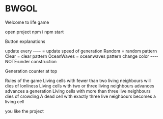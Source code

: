 # BWGOL


Welcome to life game 


open project
npm i
npm start



Button explanations

update every ---- = update speed of generation
Random = random pattern
Clear = clear pattern
OceanWaves =  oceanwaves pattern
change color ----NOTE:under construction

Generation counter at top


Rules of the game
Living cells with fewer than two living neighbours will dies of lonliness
Living cells with two or three living neighbours advances advances a generation
Living cells with more than three live neighbours dies of crowding
A dead cell with exactly three live neighbours becomes a living cell

 you like the project 



